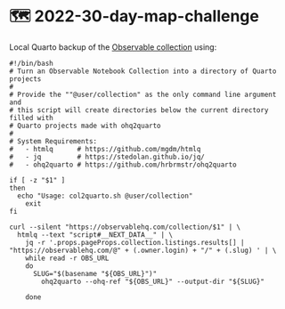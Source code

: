 # 🗺️ 2022-30-day-map-challenge

Local Quarto backup of the [Observable collection](https://observablehq.com/collection/@hrbrmstr/2022-30-day-map-challenge) using:

```
#!/bin/bash
# Turn an Observable Notebook Collection into a directory of Quarto projects
#
# Provide the ""@user/collection" as the only command line argument and
# this script will create directories below the current directory filled with 
# Quarto projects made with ohq2quarto
#
# System Requirements:
#   - htmlq      # https://github.com/mgdm/htmlq
#   - jq         # https://stedolan.github.io/jq/
#   - ohq2quarto # https://github.com/hrbrmstr/ohq2quarto

if [ -z "$1" ]
then  
  echo "Usage: col2quarto.sh @user/collection"
	exit
fi

curl --silent "https://observablehq.com/collection/$1" | \
  htmlq --text "script#__NEXT_DATA__" | \
	jq -r '.props.pageProps.collection.listings.results[] | "https://observablehq.com/@" + (.owner.login) + "/" + (.slug) ' | \
	while read -r OBS_URL
	do
	  SLUG="$(basename "${OBS_URL}")"
		ohq2quarto --ohq-ref "${OBS_URL}" --output-dir "${SLUG}"

	done
```
